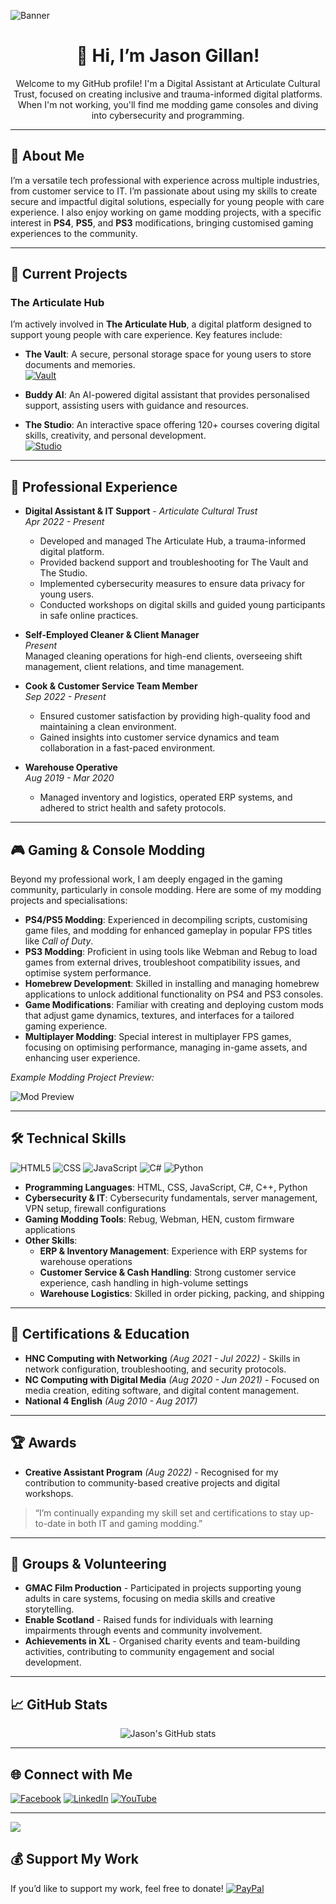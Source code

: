 ![Banner](https://user-images.githubusercontent.com/74038190/241765440-80728820-e06b-4f96-9c9e-9df46f0cc0a5.gif)

<div align="center">
  <h1>👋 Hi, I’m Jason Gillan!</h1>
  <p>Welcome to my GitHub profile! I'm a Digital Assistant at Articulate Cultural Trust, focused on creating inclusive and trauma-informed digital platforms. When I'm not working, you'll find me modding game consoles and diving into cybersecurity and programming.</p>
</div>

---

## 👀 About Me
I’m a versatile tech professional with experience across multiple industries, from customer service to IT. I’m passionate about using my skills to create secure and impactful digital solutions, especially for young people with care experience. I also enjoy working on game modding projects, with a specific interest in **PS4**, **PS5**, and **PS3** modifications, bringing customised gaming experiences to the community.

---

## 🌱 Current Projects

### **The Articulate Hub**
I’m actively involved in **The Articulate Hub**, a digital platform designed to support young people with care experience. Key features include:

- **The Vault**: A secure, personal storage space for young users to store documents and memories.  
  [![Vault](https://img.shields.io/badge/Access-Vault-brightgreen)](https://vault.articulatehub.com/)

- **Buddy AI**: An AI-powered digital assistant that provides personalised support, assisting users with guidance and resources.

- **The Studio**: An interactive space offering 120+ courses covering digital skills, creativity, and personal development.  
  [![Studio](https://img.shields.io/badge/Access-Studio-blue)](http://studio.articulatehub.com/)

---

## 💼 Professional Experience

- **Digital Assistant & IT Support** - *Articulate Cultural Trust*  
  *Apr 2022 - Present*  
  - Developed and managed The Articulate Hub, a trauma-informed digital platform.
  - Provided backend support and troubleshooting for The Vault and The Studio.
  - Implemented cybersecurity measures to ensure data privacy for young users.
  - Conducted workshops on digital skills and guided young participants in safe online practices.

- **Self-Employed Cleaner & Client Manager**  
  *Present*  
  Managed cleaning operations for high-end clients, overseeing shift management, client relations, and time management.

- **Cook & Customer Service Team Member**  
  *Sep 2022 - Present*  
  - Ensured customer satisfaction by providing high-quality food and maintaining a clean environment.
  - Gained insights into customer service dynamics and team collaboration in a fast-paced environment.

- **Warehouse Operative**  
  *Aug 2019 - Mar 2020*  
  - Managed inventory and logistics, operated ERP systems, and adhered to strict health and safety protocols.

---

## 🎮 Gaming & Console Modding

Beyond my professional work, I am deeply engaged in the gaming community, particularly in console modding. Here are some of my modding projects and specialisations:

- **PS4/PS5 Modding**: Experienced in decompiling scripts, customising game files, and modding for enhanced gameplay in popular FPS titles like *Call of Duty*.
- **PS3 Modding**: Proficient in using tools like Webman and Rebug to load games from external drives, troubleshoot compatibility issues, and optimise system performance.
- **Homebrew Development**: Skilled in installing and managing homebrew applications to unlock additional functionality on PS4 and PS3 consoles.
- **Game Modifications**: Familiar with creating and deploying custom mods that adjust game dynamics, textures, and interfaces for a tailored gaming experience.
- **Multiplayer Modding**: Special interest in multiplayer FPS games, focusing on optimising performance, managing in-game assets, and enhancing user experience.

*Example Modding Project Preview:*

![Mod Preview](https://user-images.githubusercontent.com/your-mod-preview.gif) <!-- Add a relevant preview if available -->

---

## 🛠 Technical Skills

![HTML5](https://img.shields.io/badge/html5-%23E34F26.svg?style=for-the-badge&logo=html5&logoColor=white) 
![CSS](https://img.shields.io/badge/css-%23239120.svg?style=for-the-badge&logo=css3&logoColor=white)
![JavaScript](https://img.shields.io/badge/javascript-%23323330.svg?style=for-the-badge&logo=javascript&logoColor=%23F7DF1E)
![C#](https://img.shields.io/badge/c%23-%23239120.svg?style=for-the-badge&logo=csharp&logoColor=white)
![Python](https://img.shields.io/badge/python-%233776AB.svg?style=for-the-badge&logo=python&logoColor=white)

- **Programming Languages**: HTML, CSS, JavaScript, C#, C++, Python
- **Cybersecurity & IT**: Cybersecurity fundamentals, server management, VPN setup, firewall configurations
- **Gaming Modding Tools**: Rebug, Webman, HEN, custom firmware applications
- **Other Skills**:
  - **ERP & Inventory Management**: Experience with ERP systems for warehouse operations
  - **Customer Service & Cash Handling**: Strong customer service experience, cash handling in high-volume settings
  - **Warehouse Logistics**: Skilled in order picking, packing, and shipping

---

## 📜 Certifications & Education

- **HNC Computing with Networking** *(Aug 2021 - Jul 2022)* - Skills in network configuration, troubleshooting, and security protocols.
- **NC Computing with Digital Media** *(Aug 2020 - Jun 2021)* - Focused on media creation, editing software, and digital content management.
- **National 4 English** *(Aug 2010 - Aug 2017)*

---

## 🏆 Awards

- **Creative Assistant Program** *(Aug 2022)* - Recognised for my contribution to community-based creative projects and digital workshops.

> “I’m continually expanding my skill set and certifications to stay up-to-date in both IT and gaming modding.”

---

## 💬 Groups & Volunteering

- **GMAC Film Production** - Participated in projects supporting young adults in care systems, focusing on media skills and creative storytelling.
- **Enable Scotland** - Raised funds for individuals with learning impairments through events and community involvement.
- **Achievements in XL** - Organised charity events and team-building activities, contributing to community engagement and social development.

---

## 📈 GitHub Stats
<p align="center">
  <img src="https://github-readme-stats.vercel.app/api?username=JasonArticulate&show_icons=true&theme=radical" alt="Jason's GitHub stats">
</p>

---

## 🌐 Connect with Me
[![Facebook](https://img.shields.io/badge/Facebook-%231877F2.svg?logo=Facebook&logoColor=white)](https://www.facebook.com/MrJasonDEX/) [![LinkedIn](https://img.shields.io/badge/LinkedIn-%230077B5.svg?logo=linkedin&logoColor=white)](https://www.linkedin.com/in/jason-gillan-6074182a6/) [![YouTube](https://img.shields.io/badge/YouTube-%23FF0000.svg?logo=YouTube&logoColor=white)](https://www.youtube.com/@MrJasonDEX)

---

[![](https://visitcount.itsvg.in/api?id=JasonArticulate&icon=0&color=0)](https://visitcount.itsvg.in)

## 💰 Support My Work
If you’d like to support my work, feel free to donate!
[![PayPal](https://img.shields.io/badge/PayPal-00457C?style=for-the-badge&logo=paypal&logoColor=white)](https://paypal.me/MrJasonDEX)

<!-- Proudly created with GPRM ( https://gprm.itsvg.in ) -->